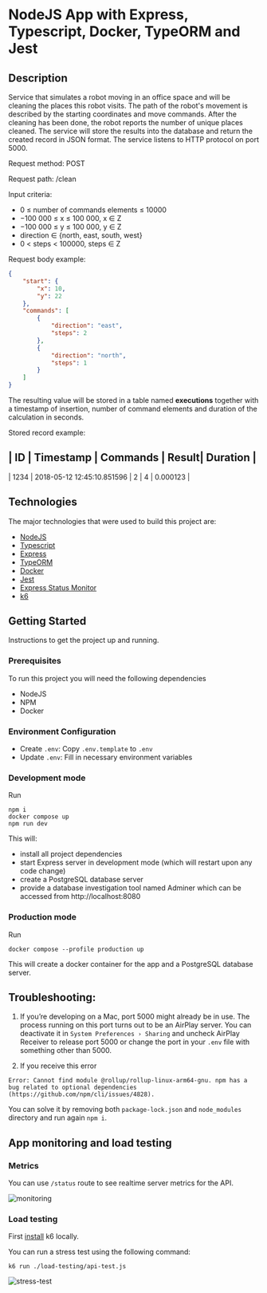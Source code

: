 # NodeJS App with Express, Typescript, Docker, TypeORM and Jest

## Description
Service that simulates a robot moving in an office space and will be cleaning the places this robot visits. The path of the robot's movement is described by the starting coordinates and move commands. After the cleaning has been done, the robot reports the number of unique places cleaned. The service will store the results into the database and return the created record in JSON format. The service listens to HTTP protocol on port 5000.

Request method: POST

Request path: /clean

Input criteria:
- 0 ≤ number of commands elements ≤ 10000
- −100 000 ≤ x ≤ 100 000, x ∈ Z
- −100 000 ≤ y ≤ 100 000, y ∈ Z
- direction ∈ {north, east, south, west}
- 0 < steps < 100000, steps ∈ Z

Request body example:
```json
{
    "start": {
        "x": 10,
        "y": 22
    },
    "commands": [
        {
            "direction": "east",
            "steps": 2
        },
        {
            "direction": "north",
            "steps": 1
        }
    ]
}
```
The resulting value will be stored in a table named **executions** together with a timestamp of insertion, number of command elements and duration of the calculation in seconds.

Stored record example:


| ID   | Timestamp                  | Commands | Result| Duration |
-------------------------------------------------------------------
| 1234 | 2018-05-12 12:45:10.851596 | 2        | 4     | 0.000123 |

## Technologies
The major technologies that were used to build this project are:

- [NodeJS](https://nodejs.org/en/)
- [Typescript](https://www.typescriptlang.org/)
- [Express](https://expressjs.com/)
- [TypeORM](https://typeorm.io/)
- [Docker](https://www.docker.com/)
- [Jest](https://jestjs.io/)
- [Express Status Monitor](https://github.com/RafalWilinski/express-status-monitor)
- [k6](https://grafana.com/docs/k6/latest/)

## Getting Started
Instructions to get the project up and running.

### Prerequisites
To run this project you will need the following dependencies

- NodeJS
- NPM
- Docker

### Environment Configuration
- Create `.env`: Copy `.env.template` to `.env`
- Update `.env`: Fill in necessary environment variables

### Development mode
Run
```
npm i
docker compose up
npm run dev
```

This will:
- install all project dependencies
- start Express server in development mode (which will restart upon any code change)
- create a PostgreSQL database server
- provide a database investigation tool named Adminer which can be accessed from http://localhost:8080

### Production mode
Run

`docker compose --profile production up`

This will create a docker container for the app and a PostgreSQL database server.

## Troubleshooting:

1. If you’re developing on a Mac, port 5000 might already be in use. The process running on this port turns out to be an AirPlay server. You can deactivate it in `System Preferences › Sharing` and uncheck AirPlay Receiver to release port 5000 or change the port in your `.env` file with something other than 5000.

2. If you receive this error
```
Error: Cannot find module @rollup/rollup-linux-arm64-gnu. npm has a bug related to optional dependencies (https://github.com/npm/cli/issues/4828).
```
You can solve it by removing both `package-lock.json` and `node_modules` directory and run again `npm i`.

## App monitoring and load testing
### Metrics
You can use `/status` route to see realtime server metrics for the API.

![monitoring](https://github.com/user-attachments/assets/fe7d2081-b214-4178-9cb6-e87cb8a6c13d)

### Load testing
First [install](https://grafana.com/docs/k6/latest/set-up/install-k6/#install-k6) k6 locally.

You can run a stress test using the following command:
```
k6 run ./load-testing/api-test.js
```
![stress-test](https://github.com/user-attachments/assets/9e34aaf3-502e-4c4f-9e60-f4cf5794e141)
